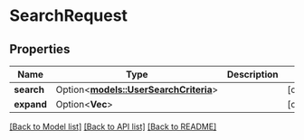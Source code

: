 # SearchRequest

## Properties

Name | Type | Description | Notes
------------ | ------------- | ------------- | -------------
**search** | Option<[**models::UserSearchCriteria**](UserSearchCriteria.md)> |  | [optional]
**expand** | Option<**Vec<String>**> |  | [optional]

[[Back to Model list]](../README.md#documentation-for-models) [[Back to API list]](../README.md#documentation-for-api-endpoints) [[Back to README]](../README.md)


